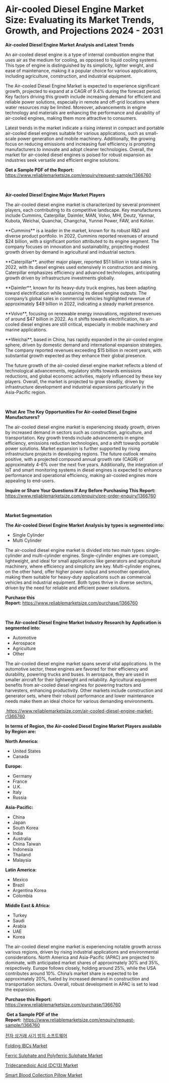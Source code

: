 <p><h1>Air-cooled Diesel Engine Market Size: Evaluating its Market Trends, Growth, and Projections 2024 - 2031</h1></p><p><strong>Air-cooled Diesel Engine Market Analysis and Latest Trends</strong></p>
<p><p>An air-cooled diesel engine is a type of internal combustion engine that uses air as the medium for cooling, as opposed to liquid cooling systems. This type of engine is distinguished by its simplicity, lighter weight, and ease of maintenance, making it a popular choice for various applications, including agriculture, construction, and industrial equipment. </p><p>The Air-cooled Diesel Engine Market is expected to experience significant growth, projected to expand at a CAGR of 9.4% during the forecast period. Key factors driving this growth include increasing demand for efficient and reliable power solutions, especially in remote and off-grid locations where water resources may be limited. Moreover, advancements in engine technology and materials are enhancing the performance and durability of air-cooled engines, making them more attractive to consumers.</p><p>Latest trends in the market indicate a rising interest in compact and portable air-cooled diesel engines suitable for various applications, such as small-scale power generation and mobile machinery. Additionally, the growing focus on reducing emissions and increasing fuel efficiency is prompting manufacturers to innovate and adopt cleaner technologies. Overall, the market for air-cooled diesel engines is poised for robust expansion as industries seek versatile and efficient engine solutions.</p></p>
<p><strong>Get a Sample PDF of the Report:&nbsp;</strong> <a href="https://www.reliablemarketsize.com/enquiry/request-sample/1366760?utm_campaign=1103&utm_medium=2&utm_source=Github&utm_content=ia&utm_term=06122024&utm_id=air-cooled-diesel-engine">https://www.reliablemarketsize.com/enquiry/request-sample/1366760</a></p>
<p>&nbsp;</p>
<p><strong>Air-cooled Diesel Engine Major Market Players</strong></p>
<p><p>The air-cooled diesel engine market is characterized by several prominent players, each contributing to its competitive landscape. Key manufacturers include Cummins, Caterpillar, Daimler, MAN, Volvo, MHI, Deutz, Yanmar, Kubota, Weichai, Quanchai, Changchai, Yunnei Power, FAW, and Kohler.</p><p>**Cummins** is a leader in the market, known for its robust R&D and diverse product portfolio. In 2022, Cummins reported revenues of around $24 billion, with a significant portion attributed to its engine segment. The company focuses on innovation and sustainability, projecting modest growth driven by demand in agricultural and industrial sectors.</p><p>**Caterpillar**, another major player, reported $51 billion in total sales in 2022, with its diesel engines used extensively in construction and mining. Caterpillar emphasizes efficiency and advanced technologies, anticipating growth driven by infrastructure investments globally.</p><p>**Daimler**, known for its heavy-duty truck engines, has been adapting toward electrification while sustaining its diesel engine outputs. The company’s global sales in commercial vehicles highlighted revenue of approximately $49 billion in 2022, indicating a steady market presence.</p><p>**Volvo**, focusing on renewable energy innovations, registered revenues of around $47 billion in 2022. As it shifts towards electrification, its air-cooled diesel engines are still critical, especially in mobile machinery and marine applications.</p><p>**Weichai**, based in China, has rapidly expanded in the air-cooled engine sphere, driven by domestic demand and international expansion strategies. The company reported revenues exceeding $15 billion in recent years, with substantial growth expected as they enhance their global presence.</p><p>The future growth of the air-cooled diesel engine market reflects a blend of technological advancements, regulatory shifts towards emissions reductions, and global economic activities, majorly influenced by these key players. Overall, the market is projected to grow steadily, driven by infrastructure development and industrial expansions particularly in the Asia-Pacific region.</p></p>
<p>&nbsp;</p>
<p><strong>What Are The Key Opportunities For Air-cooled Diesel Engine Manufacturers?</strong></p>
<p><p>The air-cooled diesel engine market is experiencing steady growth, driven by increased demand in sectors such as construction, agriculture, and transportation. Key growth trends include advancements in engine efficiency, emissions reduction technologies, and a shift towards portable power solutions. Market expansion is further supported by rising infrastructure projects in developing regions. The future outlook remains positive, with a projected compound annual growth rate (CAGR) of approximately 4-6% over the next five years. Additionally, the integration of IoT and smart monitoring systems in diesel engines is expected to enhance performance and operational efficiency, making air-cooled engines more appealing to end-users.</p></p>
<p><strong>Inquire or Share Your Questions If Any Before Purchasing This Report:</strong> <a href="https://www.reliablemarketsize.com/enquiry/pre-order-enquiry/1366760?utm_campaign=1103&utm_medium=2&utm_source=Github&utm_content=ia&utm_term=06122024&utm_id=air-cooled-diesel-engine">https://www.reliablemarketsize.com/enquiry/pre-order-enquiry/1366760</a></p>
<p>&nbsp;</p>
<p><strong>Market Segmentation</strong></p>
<p><strong>The Air-cooled Diesel Engine Market Analysis by types is segmented into:</strong></p>
<p><ul><li>Single Cylinder</li><li>Multi Cylinder</li></ul></p>
<p><p>The air-cooled diesel engine market is divided into two main types: single-cylinder and multi-cylinder engines. Single-cylinder engines are compact, lightweight, and ideal for small applications like generators and agricultural machinery, where efficiency and simplicity are key. Multi-cylinder engines, on the other hand, offer higher power output and smoother operation, making them suitable for heavy-duty applications such as commercial vehicles and industrial equipment. Both types thrive in diverse sectors, driven by the need for reliable and efficient power solutions.</p></p>
<p><strong>Purchase this Report:&nbsp;</strong><a href="https://www.reliablemarketsize.com/purchase/1366760?utm_campaign=1103&utm_medium=2&utm_source=Github&utm_content=ia&utm_term=06122024&utm_id=air-cooled-diesel-engine">https://www.reliablemarketsize.com/purchase/1366760</a></p>
<p>&nbsp;</p>
<p><strong>The Air-cooled Diesel Engine Market Industry Research by Application is segmented into:</strong></p>
<p><ul><li>Automotive</li><li>Aerospace</li><li>Agriculture</li><li>Other</li></ul></p>
<p><p>The air-cooled diesel engine market spans several vital applications. In the automotive sector, these engines are favored for their efficiency and durability, powering trucks and buses. In aerospace, they are used in smaller aircraft for their lightweight and reliability. Agricultural equipment benefits from air-cooled diesel engines for powering tractors and harvesters, enhancing productivity. Other markets include construction and generator sets, where their robust performance and lower maintenance needs make them an ideal choice for various demanding environments.</p></p>
<p><a href="https://www.reliablemarketsize.com/air-cooled-diesel-engine-market-r1366760?utm_campaign=1103&utm_medium=2&utm_source=Github&utm_content=ia&utm_term=06122024&utm_id=air-cooled-diesel-engine">&nbsp;https://www.reliablemarketsize.com/air-cooled-diesel-engine-market-r1366760</a></p>
<p><strong>In terms of Region, the Air-cooled Diesel Engine Market Players available by Region are:</strong></p>
<p>
    <p> <strong> North America: </strong>
        <ul>
            <li>United States</li>
            <li>Canada</li>
        </ul>
        </p> 
    <p> <strong> Europe: </strong>
        <ul>
            <li>Germany</li>
            <li>France</li>
            <li>U.K.</li>
            <li>Italy</li>
            <li>Russia</li>
        </ul>
        </p> 
    <p> <strong> Asia-Pacific: </strong>
        <ul>
            <li>China</li>
            <li>Japan</li>
            <li>South Korea</li>
            <li>India</li>
            <li>Australia</li>
            <li>China Taiwan</li>
            <li>Indonesia</li>
            <li>Thailand</li>
            <li>Malaysia</li>
        </ul>
        </p> 
    <p> <strong> Latin America: </strong>
        <ul>
            <li>Mexico</li>
            <li>Brazil</li>
            <li>Argentina Korea</li>
            <li>Colombia</li>
        </ul>
        </p> 
    <p> <strong> Middle East & Africa: </strong>
        <ul>
            <li>Turkey</li>
            <li>Saudi</li>
            <li>Arabia</li>
            <li>UAE</li>
            <li>Korea</li>
        </ul>
    </p>
    </p>
<p><p>The air-cooled diesel engine market is experiencing notable growth across various regions, driven by rising industrial applications and environmental considerations. North America and Asia-Pacific (APAC) are projected to dominate, with anticipated market shares of approximately 30% and 35%, respectively. Europe follows closely, holding around 25%, while the USA contributes around 10%. China’s market share is expected to be approximately 20%, fueled by increased demand in construction and transportation sectors. Overall, robust development in APAC is set to lead the expansion.</p></p>
<p><strong>Purchase this Report: </strong><a href="https://www.reliablemarketsize.com/purchase/1366760?utm_campaign=1103&utm_medium=2&utm_source=Github&utm_content=ia&utm_term=06122024&utm_id=air-cooled-diesel-engine">https://www.reliablemarketsize.com/purchase/1366760</a></p>
<p>&nbsp;<strong>Get a Sample PDF of the Report:&nbsp;&nbsp;</strong><a href="https://www.reliablemarketsize.com/enquiry/request-sample/1366760?utm_campaign=1103&utm_medium=2&utm_source=Github&utm_content=ia&utm_term=06122024&utm_id=air-cooled-diesel-engine">https://www.reliablemarketsize.com/enquiry/request-sample/1366760</a></p>
<p><strong></strong></p>
<p><p><a href="https://github.com/sougarounis/Market-Research-Report-List-6/blob/main/215407727289.md?utm_campaign=1103&utm_medium=2&utm_source=Github&utm_content=ia&utm_term=06122024&utm_id=air-cooled-diesel-engine">전자 상거래 사기 방지 소프트웨어</a></p><p><a href="https://www.linkedin.com/pulse/folding-ibcs-market-update-growth-goals-size-expanding-cagr-drgxe?utm_campaign=1103&utm_medium=2&utm_source=Github&utm_content=ia&utm_term=06122024&utm_id=air-cooled-diesel-engine">Folding IBCs Market</a></p><p><a href="https://www.linkedin.com/pulse/compreh-proposis-fbaif?utm_campaign=1103&utm_medium=2&utm_source=Github&utm_content=ia&utm_term=06122024&utm_id=air-cooled-diesel-engine">Ferric Sulphate and Polyferric Sulphate Market</a></p><p><a href="https://issuu.com/reportprime-2/docs/tridecanedioic-acid-dc13-market-size-2030.pptx?utm_campaign=1103&utm_medium=2&utm_source=Github&utm_content=ia&utm_term=06122024&utm_id=air-cooled-diesel-engine">Tridecanedioic Acid (DC13) Market</a></p><p><a href="https://issuu.com/reportprime-2/docs/smart-blood-collection-pillow-market-size-2030.ppt?utm_campaign=1103&utm_medium=2&utm_source=Github&utm_content=ia&utm_term=06122024&utm_id=air-cooled-diesel-engine">Smart Blood Collection Pillow Market</a></p></p>